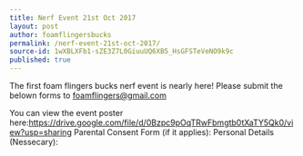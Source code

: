 ```yaml
---
title: Nerf Event 21st Oct 2017
layout: post
author: foamflingersbucks
permalink: /nerf-event-21st-oct-2017/
source-id: 1wXBLXFb1-sZE3Z7L0GiuuUQ6XB5_HsGFSTeVeNO9k9c
published: true
---
```

The first foam flingers bucks nerf event is nearly here! Please submit the belown forms to [foamflingers@gmail.com](mailto:foamflingers@gmail.com)

You can view the event poster here:https://drive.google.com/file/d/0Bzpc9pOqTRwFbmgtb0tXaTY5Qk0/view?usp=sharing
Parental Consent Form (if it applies):
Personal Details (Nessecary):
